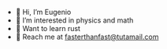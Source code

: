 - 👋 Hi, I’m Eugenio
- 👀 I’m interested in physics and math
- 🌱 Want to learn rust
- 📧 Reach me at fasterthanfast@tutamail.com
<!--[![Anurag's GitHub stats](https://github-readme-stats.vercel.app/api?username=EugenioBarbieriViale)](https://github.com/anuraghazra/github-readme-stats)
<!---
EugenioBarbieriViale/EugenioBarbieriViale is a ✨ special ✨ repository because its `README.md` (this file) appears on your GitHub profile.
You can click the Preview link to take a look at your changes.
--->
